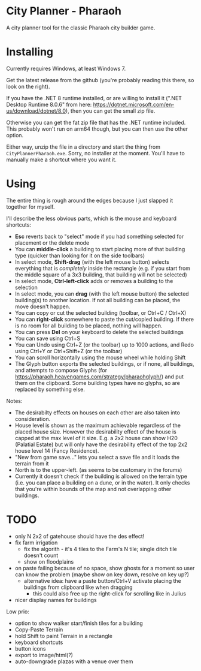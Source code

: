# City Planner - Pharaoh

A city planner tool for the classic Pharaoh city builder game.

# Installing

Currently requires Windows, at least Windows 7.

Get the latest release from the github (you're probably reading this there, so look on the right).

If you have the .NET 8 runtime installed, or are willing to install it
(".NET Desktop Runtime 8.0.6" from here: https://dotnet.microsoft.com/en-us/download/dotnet/8.0),
then you can get the small zip file.

Otherwise you can get the fat zip file that has the .NET runtime included.
This probably won't run on arm64 though, but you can then use the other option.

Either way, unzip the file in a directory and start the thing from `CityPlannerPharaoh.exe`.
Sorry, no installer at the moment. You'll have to manually make a shortcut where you want it.

# Using

The entire thing is rough around the edges because I just slapped it together for myself.

I'll describe the less obvious parts, which is the mouse and keyboard shortcuts:

* **Esc** reverts back to "select" mode if you had something selected for placement or the delete mode
* You can **middle-click** a building to start placing more of that building type (quicker than looking for it on the side toolbars)
* In select mode, **Shift-drag** (with the left mouse button) selects everything that is *completely* inside the rectangle
  (e.g. if you start from the middle square of a 3x3 building, that building will not be selected)
* In select mode, **Ctrl-left-click** adds or removes a building to the selection
* In select mode, you can **drag** (with the left mouse button) the selected building(s) to another location.
  If not all building can be placed, the move doesn't happen.
* You can copy or cut the selected building (toolbar, or Ctrl+C / Ctrl+X)
* You can **right-click** somewhere to paste the cut/copied building. If there is no room for all building to be placed, nothing will happen.
* You can press **Del** on your keyboard to delete the selected buildings
* You can save using Ctrl+S
* You can Undo using Ctrl+Z (or the toolbar) up to 1000 actions, and Redo using Ctrl+Y or Ctrl+Shift+Z (or the toolbar)
* You can scroll horizontally using the mouse wheel while holding Shift
* The Glyph button exports the selected buildings, or if none, all buildings, and attempts to compose Glyphs
  (for https://pharaoh.heavengames.com/strategy/pharaohglyph/) and put them on the clipboard.
  Some building types have no glyphs, so are replaced by something else.

Notes:

* The desirabilty effects on houses on each other are also taken into consideration.
* House level is shown as the maximum achievable regardless of the placed house size.
  However the desirability effect of the house is capped at the max level of it size.
  E.g. a 2x2 house can show H20 (Palatial Estate) but will only have the desirability effect of the top 2x2 house level 14 (Fancy Residence).
* "New from game save..." lets you select a save file and it loads the terrain from it
* North is to the upper-left. (as seems to be customary in the forums)
* Currently it doesn't check if the building is allowed on the terrain type (i.e. you can place a building on a dune, or in the water).
  It only checks that you're within bounds of the map and not overlapping other buildings.

# TODO

- only N 2x2 of gatehouse should have the des effect!
- fix farm irrigation
    - fix the algorith - it's 4 tiles to the Farm's N tile; single ditch tile doesn't count
    - show on floodplains
- on paste failing because of no space, show ghosts for a moment so user can know the problem (maybe show on key down, resolve on key up?)
    - alternative idea: have a paste button/Ctrl+V activate placing the buildings from clipboard like when dragging
        - this could also free up the right-click for scrolling like in Julius
- nicer display names for buildings

Low prio:

- option to show walker start/finish tiles for a building
- Copy-Paste Terrain
- hold Shift to paint Terrain in a rectangle
- keyboard shortcuts
- button icons
- export to image/html(?)
- auto-downgrade plazas with a venue over them
